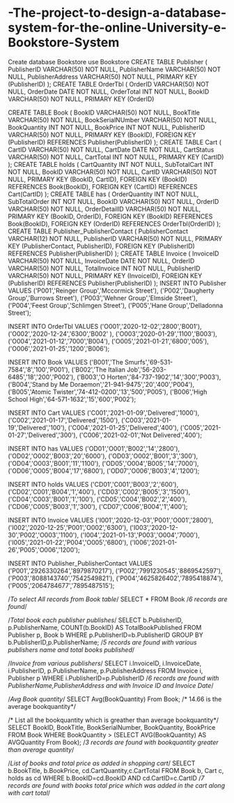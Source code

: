 # -The-project-to-design-a-database-system-for-the-online-University-e-Bookstore-System
Create database Bookstore
use Bookstore
CREATE TABLE Publisher
(
  PublisherID VARCHAR(50) NOT NULL,
  PublisherName VARCHAR(50) NOT NULL,
  PublisherAddress VARCHAR(50) NOT NULL,
  PRIMARY KEY (PublisherID)
);
CREATE TABLE OrderTbl
(
  OrderID VARCHAR(50) NOT NULL,
  OrderDate DATE NOT NULL,
  OrderTotal INT NOT NULL,
  BookID VARCHAR(50) NOT NULL,
  PRIMARY KEY (OrderID)

CREATE TABLE Book
(
  BookID VARCHAR(50) NOT NULL,
  BookTitle VARCHAR(50) NOT NULL,
  BookSerialNUmber VARCHAR(50) NOT NULL,
  BookQuantity INT NOT NULL,
  BookPrice INT NOT NULL,
  PublisherID VARCHAR(50) NOT NULL,
  PRIMARY KEY (BookID),
  FOREIGN KEY (PublisherID) REFERENCES Publisher(PublisherID)
);
CREATE TABLE Cart
(
  CartID VARCHAR(50) NOT NULL,
  CartDate DATE NOT NULL,
  CartStatus VARCHAR(50) NOT NULL,
  CartTotal INT NOT NULL,
  PRIMARY KEY (CartID)
);
CREATE TABLE holds
(
  CartQuantity INT NOT NULL,
  SubTotalCart INT NOT NULL,
  BookID VARCHAR(50) NOT NULL,
  CartID VARCHAR(50) NOT NULL,
  PRIMARY KEY (BookID, CartID),
  FOREIGN KEY (BookID) REFERENCES Book(BookID),
  FOREIGN KEY (CartID) REFERENCES Cart(CartID)
);
CREATE TABLE has
(
  OrderQuantity INT NOT NULL,
  SubTotalOrder INT NOT NULL,
  BookID VARCHAR(50) NOT NULL,
  OrderID VARCHAR(50) NOT NULL,
  OrderDetailID VARCHAR(50) NOT NULL,
  PRIMARY KEY (BookID, OrderID),
  FOREIGN KEY (BookID) REFERENCES Book(BookID),
  FOREIGN KEY (OrderID) REFERENCES OrderTbl(OrderID)
);
CREATE TABLE Publisher_PublisherContact
(
  PublisherContact VARCHAR(12) NOT NULL,
  PublisherID VARCHAR(50) NOT NULL,
  PRIMARY KEY (PublisherContact, PublisherID),
  FOREIGN KEY (PublisherID) REFERENCES Publisher(PublisherID)
);
CREATE TABLE Invoice
(
  InvoiceID VARCHAR(50) NOT NULL,
  InvoiceDate DATE NOT NULL,
  OrderID VARCHAR(50) NOT NULL,
  TotalInvoice INT NOT NULL,
  PublisherID VARCHAR(50) NOT NULL,
  PRIMARY KEY (InvoiceID),
  FOREIGN KEY (PublisherID) REFERENCES Publisher(PublisherID)
);
INSERT INTO Publisher VALUES
('P001','Reinger Group','Mccormick Street'),
('P002','Daugherty Group','Burrows Street'),
('P003','Wehner Group','Elmside Street'),
('P004','Feest Group','Schlimgen Street'),
('P005','Hane Group','Delladonna Street');

INSERT INTO OrderTbl VALUES
('O001','2020-12-02','2800','B001'),
('O002','2020-12-24','6300','B002' ),
('O003','2020-01-29','1100','B003'),
('O004','2021-01-12','7000','B004'),
('O005','2021-01-21','6800','005'),
('O006','2021-01-25','1200','B006');

INSERT INTO Book VALUES
('B001','The Smurfs','69-531-7584','8','100','P001'),
('B002','The Italian Job','56-203-6485','18','200','P002'),
('B003','O Horten','84-737-1902','14','300','P003'),
('B004','Stand by Me Doraemon','21-941-9475','20','400','P004'),
('B005','Atomic Twister','74-412-0200','13','500','P005'),
('B006','High School High','64-571-1632','15','600','P002');

INSERT INTO Cart VALUES
('C001','2021-01-09','Delivered','1000'),
('C002','2021-01-17','Delivered','1500'),
('C003','2021-01-19','Delivered','100'),
('C004','2021-01-25','Delivered','400'),
('C005','2021-01-27','Delivered','300'),
('C006','2021-02-01','Not Delivered','400');

INSERT INTO has VALUES
('OD01','O001','B002','14','2800'),
('OD02','O002','B003','20','6000'),
('OD03','O002','B001','3','300'),
('OD04','O003','B001','11','1100'),
('OD05','O004','B005','14','7000'),
('OD06','O005','B004','17','6800'),
('OD07','O006','B003','4','1200');

INSERT INTO holds VALUES
('CD01','C001','B003','2','600'),
('CD02','C001','B004','1','400'),
('CD03','C002','B005','3','1500'),
('CD04','C003','B001','1','100'),
('CD05','C004','B002','2','400'),
('CD06','C005','B003','1','300'),
('CD07','C006','B004','1','400');

INSERT INTO Invoice VALUES
('I001','2020-12-03','P001','O001','2800'),
('I002','2020-12-25','P001','O002','6300'),
('I003','2020-12-30','P002','O003','1100'),
('I004','2021-01-13','P003','O004','7000'),
('I005','2021-01-22','P004','O005','6800'),
('I006','2021-01-26','P005','O006','1200');

INSERT INTO Publisher_PublisherContact VALUES
('P001','2926330264','8979870217'),
('P002','7991230545','8869542597'),
('P003','8088143740','7542549821'),
('P004','4625826402','7895418874'),
('P005','2064784677','7895487515');


/*To select All records from Book table*/
SELECT *
FROM Book
/*6 records are found*/

/*Total book each publisher publishes*/
SELECT b.PublisherID, p.PublisherName, COUNT(b.BookID) AS TotalBookPublished
FROM Publisher p, Book b
WHERE p.PublisherID=b.PublisherID GROUP BY b.PublisherID,p.PublisherName;
/*5 records are found with various publishers name and total books published*/ 

/*Invoice from various publishers*/
SELECT i.InvoiceID, i.InvoiceDate, i.PublisherID, p.PublisherName, p.PublisherAddress
FROM Invoice i, Publisher p
WHERE i.PublisherID=p.PublisherID
/*6 records are found with PublisherName,PublisherAddress and with Invoice ID and Invoice Date*/

/*Avg Book quantity*/
SELECT Avg(BookQuantity) From Book;
/* 14.66 is the  average bookquantity*/

/* List all the bookquantity which is greather than average bookquantity*/ 
SELECT BookID, BookTitle, BookSerialNumber, BookQuantity, BookPrice
FROM Book
WHERE BookQuantity > (SELECT AVG(BookQuantity) AS AVGQuantity From Book);
/*3 records are found with bookquantity greater than average quantity*/

/*List of books and total price as added in shopping cart*/
SELECT b.BookTitle, b.BookPrice, cd.CartQuantity,c.CartTotal
FROM Book b, Cart c, holds as cd
WHERE b.BookID=cd.BookID AND cd.CartID=c.CartID
/*7 records are found with books total price which was added in the cart along with cart total*/
